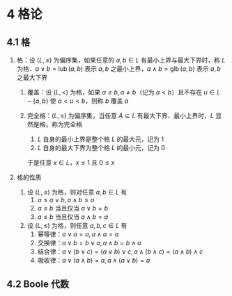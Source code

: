 # 4 格论

## 4.1 格
1. 格：设 $(L, \leqslant)$ 为偏序集，如果任意的 $a, b \in L$ 有最小上界与最大下界时，称 $L$ 为格．$a \vee b=\operatorname{lub}(a, b)$ 表示 $a, b$ 之最小上界，$a \wedge b=\operatorname{glb}(a, b)$ 表示 $a, b$ 之最大下界
    1. 覆盖：设 $(L, <)$ 为格，如果 $a \leqslant b, a \neq b$（记为 $a < b$）且不存在 $u \in L-\{a, b\}$ 使 $a < u < b$，则称 $b$ 覆盖 $a$
    2. 完全格：$(L, \leqslant)$ 为偏序集，当任意 $A \subseteq L$ 有最大下界、最小上界时，$L$ 显然是格，称为完全格
        1. $L$ 自身的最小上界是整个格 $L$ 的最大元，记为 $1$
        2. $L$ 自身的最大下界为整个格 $L$ 的最小元，记为 $0$

        于是任意 $x \in L$，$x \leqslant 1$ 且 $0 \leqslant x$

2. 格的性质
    1. 设 $(L, \leqslant)$ 为格，则对任意 $a, b \in L$ 有
        1. $a \leqslant a \vee b, a \wedge b \leqslant a$
        2. $a \leqslant b$ 当且仅当 $a \vee b=b$
        3. $a \leqslant b$ 当且仅当 $a \wedge b=a$
    2. 设 $(L, \leqslant)$ 为格，则任意 $a, b, c \in L$ 有
        1. 幂等律：$a \vee a=a, a \wedge a=a$
        2. 交换律：$a \vee b=b \vee a, a \wedge b=b \wedge a$
        3. 结合律：$a \vee(b \vee c)=(a \vee b) \vee c, a \wedge(b \wedge c)=(a \wedge b) \wedge c$
        4. 吸收律：$a \vee(a \wedge b)=a, a \wedge(a \vee b)=a$

## 4.2 Boole 代数
